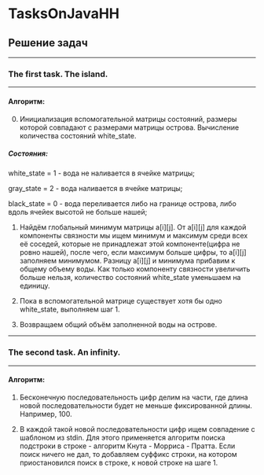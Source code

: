 # TasksOnJavaHH

## Решение задач

---------------------------

### The first task. The island.

---------------------------

#### Алгоритм:

0. Инициализация вспомогательной матрицы состояний, размеры которой совпадают с размерами матрицы острова.
Вычисление количества состояний white_state.

##### Состояния:

white_state = 1 - вода не наливается в ячейке матрицы;

gray_state = 2 -  вода наливается в ячейке матрицы;

black_state = 0 - вода переливается либо на границе острова, либо вдоль ячейек высотой не больше нашей;

1. Найдём глобальный минимум матрицы a[i][j]. От a[i][j] для каждой компоненты связности мы ищем минимум и 
максимум среди всех её соседей, которые не принадлежат этой компоненте(цифра не ровно нашей), после чего, если 
максимум больше цифры, то a[i][j] заполняем минимумом. Разницу a[i][j] и минимума прибавим к общему объему воды.
Как только компоненту связности увеличить больше нельзя, количество состояний white_state уменьшаем на единицу.

2. Пока в вспомогательной матрице существует хотя бы одно white_state, выполняем шаг 1.

3. Возвращаем общий объём заполненной воды на острове.


---------------------------

### The second task. An infinity.

---------------------------

#### Алгоритм:

1. Бесконечную последовательность цифр делим на части, где длина новой последовательности будет не меньше
фиксированной длины. Например, 100.

2. В каждой такой новой последовательности цифр ищем совпадение с шаблоном из stdin. Для этого применяется
алгоритм поиска подстроки в строке - алгоритм Кнута - Морриса - Пратта. Если поиск ничего не дал, то добавляем
суффикс строки, на котором приостановился поиск в строке, к новой строке на шаге 1.